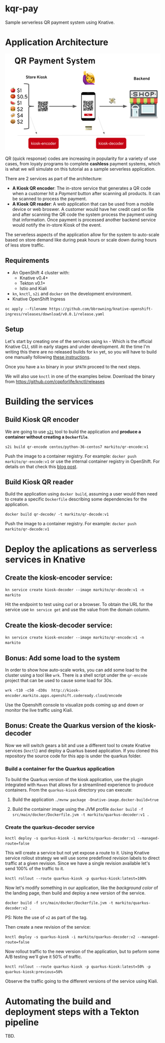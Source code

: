 # kqr-pay
Sample serverless QR payment system using Knative.

# Application Architecture

![Architecture Diagram](img/arch.png?raw=true "Architecture Diagram")

QR (quick response) codes are increasing in popularity for a variety of use cases, from loyaty programs to complete **cashless** payment systems, which is what we will simulate on this tutorial as a sample serverless application.

There are 2 services as part of the architecture:

- **A Kiosk QR encoder**: The in-store service that generates a QR code when a customer hit a *Payment* button after scanning all products. It can be scanned to process the payment.
- **A Kiosk QR reader**: A web application that can be used from a mobile device or web broswer. A customer would have her credit card on file and after scanning the QR code the system process the payment using that information. Once payment is processed another backend service would notify the in-store Kiosk of the event. 

The serverless aspects of the application allow for the system to auto-scale based on store demand like during peak hours or scale down during hours of less store traffic.

## Requirements

- An OpenShift 4 cluster with:
    - Knative v0.4+ 
    - Tekton v0.1+
    - Istio and Kiali
- `kn`, `knctl`, `s2i` and `docker` on the development environment.
- Knative OpenShift Ingress 

`oc apply --filename https://github.com/bbrowning/knative-openshift-ingress/releases/download/v0.0.1/release.yaml`

## Setup 
Let's start by creating one of the services using `kn` - Which is the official Knative CLI, still in early stages and under development. At the time I'm writing this there are no released builds for `kn` yet, so you will have to build one manually following [these instructions](https://github.com/knative/client/blob/master/DEVELOPMENT.md#building-knative-client).

Once you have a `kn` binary in your `$PATH` proceed to the next steps. 

We will also use `knctl` in one of the examples below. Download the binary from https://github.com/cppforlife/knctl/releases

# Building the services

## Build Kiosk QR encoder

We are going to use [`s2i`](https://github.com/openshift/source-to-image) tool to build the application and **produce a container without creating a `Dockerfile`**. 

`s2i build qr-encode centos/python-36-centos7 markito/qr-encode:v1`

Push the image to a container registry. For example: `docker push markito/qr-encode:v1` or use the internal container registry in OpenShift. For details on that check this [blog post](https://blog.openshift.com/getting-started-docker-registry/). 

## Build Kiosk QR reader 

Build the application using `docker build`, assuming a user would then need to create a specific `Dockerfile` describing some dependencies for the application.

`docker build qr-decode/ -t markito/qr-decode:v1`

Push the image to a container registry. For example: `docker push markito/qr-decode:v1`

# Deploy the aplications as serverless services in Knative

## Create the kiosk-encoder service:

`kn service create kiosk-decoder --image markito/qr-decode:v1 -n markito`

Hit the endpoint to test using curl or a browser. To obtain the URL for the service use `kn service get` and use the value from the domain column. 

## Create the kiosk-decoder service: 

`kn service create kiosk-encoder --image markito/qr-encode:v1 -n markito`

## Bonus: Add some load to the system

In order to show how auto-scale works, you can add some load to the cluster using a tool like `wrk`.  There is a shell script under the `qr-encode` project that can be used to cause some load for 30s.

`wrk -t10 -c50 -d30s  http://kiosk-encoder.markito.apps.openshift.codeready.cloud/encode`

Use the Openshift console to visualize pods coming up and down or monitor the live traffic using Kiali. 

## Bonus: Create the Quarkus version of the kiosk-decoder

Now we will switch gears a bit and use a different tool to create Knative services (`knctl`) and deploy a Quarkus based application. If you cloned this repository the source code for this app is under the quarkus folder.

### Build a container for the Quarkus application

To build the Quarkus version of the kiosk application, use the plugin integrated with `Maven` that allows for a streamlined experience to produce containers.  From the `quarkus-kiosk` directory you can execute:

1. Build the application
`./mvnw package -Dnative-image.docker-build=true`

2. Build the container image using the JVM profile
`docker build -f src/main/docker/Dockerfile.jvm -t markito/quarkus-decoder:v1 .`

### Create the quarkus-decoder service

`knctl deploy -s quarkus-kiosk -i markito/quarkus-decoder:v1 --managed-route=false`

This will create a service but not yet expose a route to it. Using Knative service rollout strategy we will use some predefined revision labels to direct traffic at a given revision. Since we have a single revision available let's send 100% of the traffic to it.

`knctl rollout --route quarkus-kiosk -p quarkus-kiosk:latest=100%`

Now let's modify something in our application, like the *background color* of the landing page, then build and deploy a new version of the service.

`docker build -f src/main/docker/Dockerfile.jvm -t markito/quarkus-decoder:v2 .`

PS: Note the use of `v2` as part of the tag.

Then create a new revision of the service:

`knctl deploy -s quarkus-kiosk -i markito/quarkus-decoder:v2 --managed-route=false`

Now rollout traffic to the new version of the application, but to peform some A/B testing we'll give it 50% of traffic.

`knctl rollout --route quarkus-kiosk -p quarkus-kiosk:latest=50% -p quarkus-kiosk:previous=50%`

Observe the traffic going to the different versions of the service using Kiali.

# Automating the build and deployment steps with a Tekton pipeline 

TBD.

<!-- 
# Bonus 2: Create a Function using Azure Functions

Initiate project 

```
func init --worker-runtime python --docker
Writing .gitignore
Writing host.json
Writing local.settings.json
Writing /Users/markito/projects/redhat/summit2019/whatdevs/kqr-pay/azf/.vscode/extensions.json
Writing Dockerfile
Writing .dockerignore
```

Create Function

```
func function new --name taxCalc --language python
Select a template:
1. Azure Blob Storage trigger
2. Azure Cosmos DB trigger
3. Azure Event Grid trigger
4. Azure Event Hub trigger
5. HTTP trigger
6. Azure Queue Storage trigger
7. Azure Service Bus Queue trigger
8. Azure Service Bus Topic trigger
9. Timer trigger
Choose option: 5
HTTP trigger``` 
 -->
